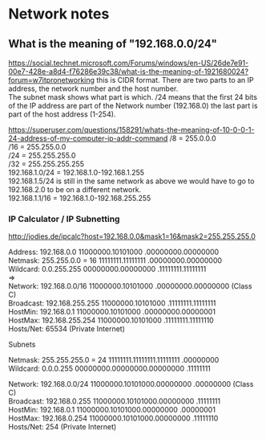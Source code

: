 # Network notes

## What is the meaning of "192.168.0.0/24"

https://social.technet.microsoft.com/Forums/windows/en-US/26de7e91-00e7-428e-a8d4-f76286e39c38/what-is-the-meaning-of-1921680024?forum=w7itpronetworking
this is CIDR format.  There are two parts to an IP address, the network number and the host number.  
The subnet mask shows what part is which.  /24 means that the first 24 bits of the IP address are part of the Network number (192.168.0) the last part is part of the host address (1-254).  

https://superuser.com/questions/158291/whats-the-meaning-of-10-0-0-1-24-address-of-my-computer-ip-addr-command
/8 = 255.0.0.0  
/16 = 255.255.0.0  
/24 = 255.255.255.0  
/32 = 255.255.255.255  
192.168.1.0/24 = 192.168.1.0-192.168.1.255  
192.168.1.5/24 is still in the same network as above we would have to go to 192.168.2.0 to be on a different network.  
192.168.1.1/16 = 192.168.1.0-192.168.255.255  

### IP Calculator / IP Subnetting

http://jodies.de/ipcalc?host=192.168.0.0&mask1=16&mask2=255.255.255.0

Address:   192.168.0.0           11000000.10101000 .00000000.00000000  
Netmask:   255.255.0.0 = 16      11111111.11111111 .00000000.00000000  
Wildcard:  0.0.255.255           00000000.00000000 .11111111.11111111  
=>  
Network:   192.168.0.0/16        11000000.10101000 .00000000.00000000 (Class C)  
Broadcast: 192.168.255.255       11000000.10101000 .11111111.11111111  
HostMin:   192.168.0.1           11000000.10101000 .00000000.00000001  
HostMax:   192.168.255.254       11000000.10101000 .11111111.11111110  
Hosts/Net: 65534                 (Private Internet)  

Subnets

Netmask:   255.255.255.0 = 24    11111111.11111111.11111111 .00000000  
Wildcard:  0.0.0.255             00000000.00000000.00000000 .11111111  

Network:   192.168.0.0/24        11000000.10101000.00000000 .00000000 (Class C)  
Broadcast: 192.168.0.255         11000000.10101000.00000000 .11111111  
HostMin:   192.168.0.1           11000000.10101000.00000000 .00000001  
HostMax:   192.168.0.254         11000000.10101000.00000000 .11111110  
Hosts/Net: 254                   (Private Internet)  
